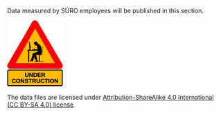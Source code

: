 Data measured by SÚRO employees will be published in this section. 

<img src="Images/under-construction.png" alt="Under Construction sign" width="128"/>

The data files are licensed under [Attribution-ShareAlike 4.0 International (CC BY-SA 4.0) license](https://creativecommons.org/licenses/by-sa/4.0/)
